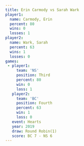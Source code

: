```yaml
---
title: Erin Carmody vs Sarah Wark
player1:             
  name: Carmody, Erin
  percent: 80        
  wins: 0            
  losses: 1          
player2:             
  name: Wark, Sarah  
  percent: 63        
  wins: 1            
  losses: 0          
games:
 - player1:         
     team: 'NS'     
     position: Third
     percent: 80    
     win: 0         
     loss: 1        
   player2:          
     team: 'BC'      
     position: Fourth
     percent: 63     
     win: 1          
     loss: 0         
   event: Hearts       
   year: 2019          
   draw: Round Robin(1)
   score: BC 7 - NS 6  
---
```

